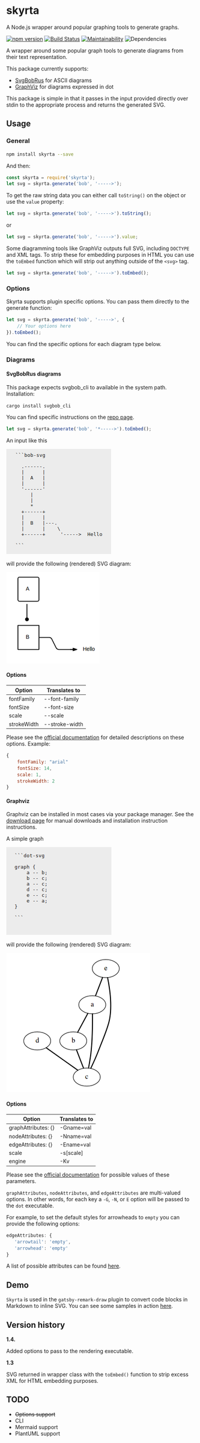 # skyrta

A Node.js wrapper around popular graphing tools to generate graphs.


[![npm version](https://badge.fury.io/js/skyrta.svg)](https://badge.fury.io/js/skyrta) [![Build Status](https://travis-ci.org/rhanekom/skyrta.svg?branch=master)](https://travis-ci.org/rhanekom/skyrta) [![Maintainability](https://api.codeclimate.com/v1/badges/f839be9c69b30a2dd7e1/maintainability)](https://codeclimate.com/github/rhanekom/skyrta/maintainability) ![Dependencies](https://david-dm.org/rhanekom/skyrta.svg)

A wrapper around some popular graph tools to generate diagrams from their text representation.

This package currently supports:

-   [SvgBobRus][bobrus] for ASCII diagrams
-   [GraphViz][graphviz] for diagrams expressed in dot

This package is simple in that it  passes in the input provided directly over stdin to the appropriate process and returns the generated SVG.

## Usage

### General

```bash
npm install skyrta --save
```

And then:

```javascript
const skyrta = require('skyrta');
let svg = skyrta.generate('bob', '----->');
```

To get the raw string data you can either call `toString()` on the object or use the `value` property:

```javascript
let svg = skyrta.generate('bob', '----->').toString();
```

or

```javascript
let svg = skyrta.generate('bob', '----->').value;
```

Some diagramming tools like GraphViz outputs full SVG, including `DOCTYPE` and XML tags.  To strip these for embedding purposes in HTML you can use the `toEmbed` function which will strip out anything outside of the `<svg>` tag.

```javascript
let svg = skyrta.generate('bob', '----->').toEmbed();
```

### Options

Skyrta supports plugin specific options.  You can pass them directly to the generate function:

```javascript
let svg = skyrta.generate('bob', '----->', {
    // Your options here
}).toEmbed();
```

You can find the specific options for each diagram type below.

### Diagrams

#### SvgBobRus diagrams

This package expects svgbob_cli to available in the system path.  Installation:

`cargo install svgbob_cli`

You can find specific instructions on the [repo page][bobrus].

```javascript
let svg = skyrta.generate('bob', '*----->').toEmbed();
```


An input like this

![Bob markup](doc/bob-markup.png)

will provide the following (rendered) SVG diagram:

![Bob diagram](doc/bobrus.png)


#### Options

| Option      | Translates to  |
| ----------- | -------------- |
| fontFamily  | --font-family  |
| fontSize    | --font-size    |
| scale       | --scale        |
| strokeWidth | --stroke-width |

Please see the [official documentation][bobrus] for detailed descriptions on these options.  Example:

```javascript
{
    fontFamily: "arial"
    fontSize: 14,
    scale: 1,
    strokeWidth: 2
}
```



#### Graphviz

Graphviz can be installed in most cases via your package manager.  See the [download page][graphviz-download] for manual downloads and installation instruction instructions.

A simple graph

![Graphviz markup](doc/graphviz-markup.png)

will provide the following (rendered) SVG diagram:

![Graphviz output](doc/graphviz.png)



#### Options



| Option              | Translates to |
| ------------------- | ------------- |
| graphAttributes: {} | -Gname=val    |
| nodeAttributes:  {} | -Nname=val    |
| edgeAttributes:  {} | -Ename=val    |
| scale               | -s\[scale\]   |
| engine              | -Kv           |

Please see the [official documentation][graphviz-dot] for possible values of these parameters.

`graphAttributes`, `nodeAttributes`, and `edgeAttributes` are multi-valued options.  In other words, for each key a `-G`, `-N`, or `E` option will be passed to the `dot` executable.

For example, to set the default styles for arrowheads to  `empty` you can provide the following options:

```javascript
edgeAttributes: {
   'arrowtail': 'empty',
   'arrowhead': 'empty'
}
```

A list of possible attributes can be found [here][graphviz-attributes].

## Demo

`Skyrta` is used in the `gatsby-remark-draw` plugin to convert code blocks in Markdown to inline SVG.  You can see some samples in action [here](https://rhanekom.github.io/gatsby-remark-draw-demo/).



## Version history

**1.4.**

Added options to pass to the rendering executable.

**1.3**

SVG returned in wrapper class with the `toEmbed()` function to strip excess XML for HTML embedding purposes.

## TODO

-   ~~Options support~~
-   CLI
-   Mermaid support
-   PlantUML support

[bobrus]: https://github.com/ivanceras/svgbobrus

[graphviz]: https://www.graphviz.org/

[graphviz-download]: https://www.graphviz.org/download/

[graphviz-dot]: https://www.graphviz.org/doc/info/command.html

[graphviz-attributes]: https://www.graphviz.org/doc/info/attrs.html

